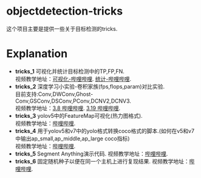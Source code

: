 # objectdetection-tricks
这个项目主要是提供一些关于目标检测的tricks.

# Explanation
- **tricks_1**
    可视化并统计目标检测中的TP,FP,FN.  
    视频教学地址：[可视化-哔哩哔哩](https://www.bilibili.com/video/BV18M411c7jN/).  [统计-哔哩哔哩](https://www.bilibili.com/video/BV1yM4y1d7Gp/).  
- **tricks_2**
    深度学习小实验-卷积家族(fps,flops,param)对比实验.  
    目前支持:Conv,DWConv,Ghost-Conv,GSConv,DSConv,PConv,DCNV2,DCNV3.  
    视频教学地址：[3.8 哔哩哔哩](https://www.bilibili.com/video/BV15x4y1T7Ly/).  [3.19 哔哩哔哩](https://www.bilibili.com/video/BV1UL411R7Qr/).   
- **tricks_3**
    yolov5中的FeatureMap可视化(热力图格式).  
    视频教学地址：[哔哩哔哩](https://www.bilibili.com/video/BV1LV4y1R7w6/).  
- **tricks_4**
    用于yolov5和v7中的yolo格式转换coco格式的脚本.(如何在v5和v7中输出ap_small,ap_middle,ap_large coco指标)  
    视频教学地址：[哔哩哔哩](https://www.bilibili.com/video/BV14T411s7Ts/).  
- **tricks_5**
    Segment Anything演示代码. 
    视频教学地址：[哔哩哔哩](https://www.bilibili.com/video/BV1hv4y1H7eg/).  
- **tricks_6**
    固定随机种子以便在同一个主机上进行复现结果. 
    视频教学地址：[哔哩哔哩](https://www.bilibili.com/video/BV1hv4y1H7eg/).  